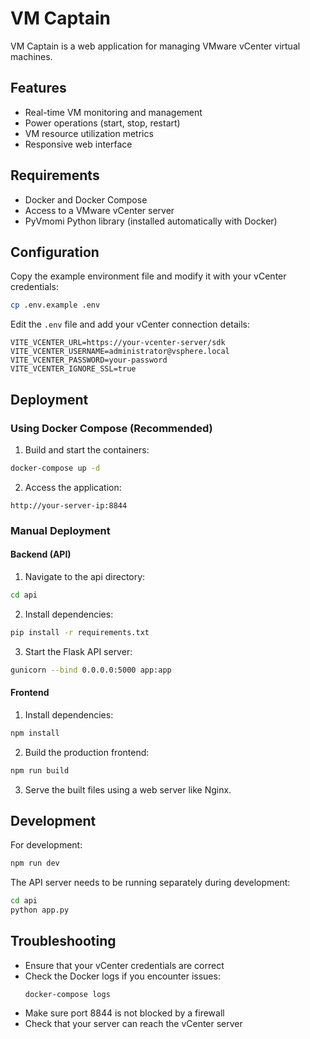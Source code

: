 
# VM Captain

VM Captain is a web application for managing VMware vCenter virtual machines.

## Features

- Real-time VM monitoring and management
- Power operations (start, stop, restart)
- VM resource utilization metrics
- Responsive web interface

## Requirements

- Docker and Docker Compose
- Access to a VMware vCenter server
- PyVmomi Python library (installed automatically with Docker)

## Configuration

Copy the example environment file and modify it with your vCenter credentials:

```bash
cp .env.example .env
```

Edit the `.env` file and add your vCenter connection details:

```
VITE_VCENTER_URL=https://your-vcenter-server/sdk
VITE_VCENTER_USERNAME=administrator@vsphere.local
VITE_VCENTER_PASSWORD=your-password
VITE_VCENTER_IGNORE_SSL=true
```

## Deployment

### Using Docker Compose (Recommended)

1. Build and start the containers:

```bash
docker-compose up -d
```

2. Access the application:

```
http://your-server-ip:8844
```

### Manual Deployment

#### Backend (API)

1. Navigate to the api directory:

```bash
cd api
```

2. Install dependencies:

```bash
pip install -r requirements.txt
```

3. Start the Flask API server:

```bash
gunicorn --bind 0.0.0.0:5000 app:app
```

#### Frontend

1. Install dependencies:

```bash
npm install
```

2. Build the production frontend:

```bash
npm run build
```

3. Serve the built files using a web server like Nginx.

## Development

For development:

```bash
npm run dev
```

The API server needs to be running separately during development:

```bash
cd api
python app.py
```

## Troubleshooting

- Ensure that your vCenter credentials are correct
- Check the Docker logs if you encounter issues:
  ```
  docker-compose logs
  ```
- Make sure port 8844 is not blocked by a firewall
- Check that your server can reach the vCenter server
